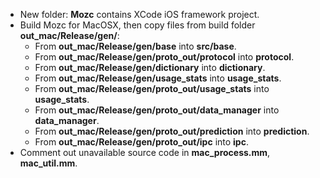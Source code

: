 - New folder: **Mozc** contains XCode iOS framework project.
- Build Mozc for MacOSX, then copy files from build folder **out_mac/Release/gen/**:
  - From **out_mac/Release/gen/base** into **src/base**.
  - From **out_mac/Release/gen/proto_out/protocol** into **protocol**.
  - From **out_mac/Release/gen/dictionary** into **dictionary**.
  - From **out_mac/Release/gen/usage_stats** into **usage_stats**.
  - From **out_mac/Release/gen/proto_out/usage_stats** into **usage_stats**.
  - From **out_mac/Release/gen/proto_out/data_manager** into **data_manager**.
  - From **out_mac/Release/gen/proto_out/prediction** into **prediction**.
  - From **out_mac/Release/gen/proto_out/ipc** into **ipc**.
- Comment out unavailable source code in **mac_process.mm**, **mac_util.mm**.
